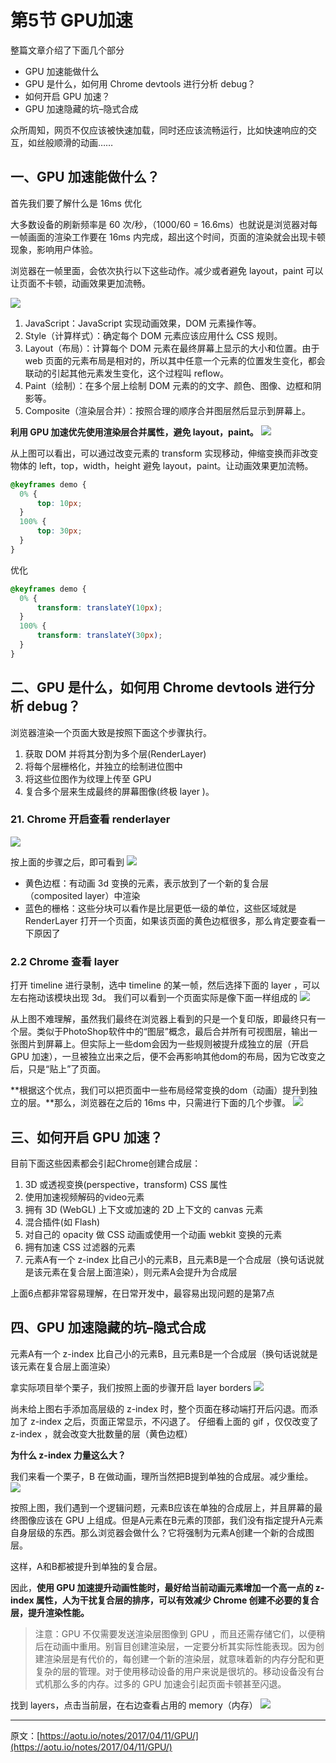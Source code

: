 # 第5节 GPU加速

整篇文章介绍了下面几个部分
- GPU 加速能做什么
- GPU 是什么，如何用 Chrome devtools 进行分析 debug？
- 如何开启 GPU 加速？
- GPU 加速隐藏的坑–隐式合成

众所周知，网页不仅应该被快速加载，同时还应该流畅运行，比如快速响应的交互，如丝般顺滑的动画……

## 一、GPU 加速能做什么？

首先我们要了解什么是 16ms 优化

大多数设备的刷新频率是 60 次/秒，（1000/60 = 16.6ms）也就说是浏览器对每一帧画面的渲染工作要在 16ms 内完成，超出这个时间，页面的渲染就会出现卡顿现象，影响用户体验。

浏览器在一帧里面，会依次执行以下这些动作。减少或者避免 layout，paint 可以让页面不卡顿，动画效果更加流畅。

![](http://images2015.cnblogs.com/blog/910706/201702/910706-20170208123830713-1326457716.png)
1. JavaScript：JavaScript 实现动画效果，DOM 元素操作等。
2. Style（计算样式）：确定每个 DOM 元素应该应用什么 CSS 规则。
3. Layout（布局）：计算每个 DOM 元素在最终屏幕上显示的大小和位置。由于 web 页面的元素布局是相对的，所以其中任意一个元素的位置发生变化，都会联动的引起其他元素发生变化，这个过程叫 reflow。
4. Paint（绘制）：在多个层上绘制 DOM 元素的的文字、颜色、图像、边框和阴影等。
5. Composite（渲染层合并）：按照合理的顺序合并图层然后显示到屏幕上。

**利用 GPU 加速优先使用渲染层合并属性，避免 layout，paint。**
![](http://images2015.cnblogs.com/blog/910706/201704/910706-20170407162951363-442151370.png)

从上图可以看出，可以通过改变元素的 transform 实现移动，伸缩变换而非改变物体的 left，top，width，height 避免 layout，paint。让动画效果更加流畅。
```css
@keyframes demo {
  0% {
      top: 10px;
  }
  100% {
      top: 30px;
  }
}
```
优化
```css
@keyframes demo {
  0% {
      transform: translateY(10px);
  }
  100% {
      transform: translateY(30px);
  }
}
```

## 二、GPU 是什么，如何用 Chrome devtools 进行分析 debug？

浏览器渲染一个页面大致是按照下面这个步骤执行。
1. 获取 DOM 并将其分割为多个层(RenderLayer)
2. 将每个层栅格化，并独立的绘制进位图中
3. 将这些位图作为纹理上传至 GPU
4. 复合多个层来生成最终的屏幕图像(终极 layer )。

### 21. Chrome 开启查看 renderlayer
![](http://images2015.cnblogs.com/blog/910706/201704/910706-20170407100715066-801725481.png)

按上面的步骤之后，即可看到
![](http://images2015.cnblogs.com/blog/910706/201704/910706-20170407100742472-1054667452.png)
- 黄色边框：有动画 3d 变换的元素，表示放到了一个新的复合层（composited layer）中渲染
- 蓝色的栅格：这些分块可以看作是比层更低一级的单位，这些区域就是 RenderLayer
打开一个页面，如果该页面的黄色边框很多，那么肯定要查看一下原因了

### 2.2 Chrome 查看 layer

打开 timeline 进行录制，选中 timeline 的某一帧，然后选择下面的 layer ，可以左右拖动该模块出现 3d。
我们可以看到一个页面实际是像下面一样组成的
![](http://images2015.cnblogs.com/blog/910706/201704/910706-20170407102117816-2052416646.png)

从上图不难理解，虽然我们最终在浏览器上看到的只是一个复印版，即最终只有一个层。类似于PhotoShop软件中的“图层”概念，最后合并所有可视图层，输出一张图片到屏幕上。但实际上一些dom会因为一些规则被提升成独立的层（开启 GPU 加速），一旦被独立出来之后，便不会再影响其他dom的布局，因为它改变之后，只是“贴上”了页面。

**根据这个优点，我们可以把页面中一些布局经常变换的dom（动画）提升到独立的层。**那么，浏览器在之后的 16ms 中，只需进行下面的几个步骤。
![](http://images2015.cnblogs.com/blog/910706/201704/910706-20170407102822988-279994525.png)

## 三、如何开启 GPU 加速？

目前下面这些因素都会引起Chrome创建合成层：
1. 3D 或透视变换(perspective，transform) CSS 属性
2. 使用加速视频解码的video元素
3. 拥有 3D (WebGL) 上下文或加速的 2D 上下文的 canvas 元素
4. 混合插件(如 Flash)
5. 对自己的 opacity 做 CSS 动画或使用一个动画 webkit 变换的元素
6. 拥有加速 CSS 过滤器的元素
7. 元素A有一个 z-index 比自己小的元素B，且元素B是一个合成层（换句话说就是该元素在复合层上面渲染），则元素A会提升为合成层

上面6点都非常容易理解，在日常开发中，最容易出现问题的是第7点

## 四、GPU 加速隐藏的坑–隐式合成

元素A有一个 z-index 比自己小的元素B，且元素B是一个合成层（换句话说就是该元素在复合层上面渲染）

拿实际项目举个栗子，我们按照上面的步骤开启 layer borders
![](http://images2015.cnblogs.com/blog/910706/201704/910706-20170407130508175-122098207.gif)

尚未给上图右手添加高层级的 z-index 时，整个页面在移动端打开后闪退。而添加了 z-index 之后，页面正常显示，不闪退了。
仔细看上面的 gif ，仅仅改变了 z-index ，就会改变大批数量的层（黄色边框）

**为什么 z-index 力量这么大？**

我们来看一个栗子，B 在做动画，理所当然把B提到单独的合成层。减少重绘。
![](http://images2015.cnblogs.com/blog/910706/201704/910706-20170407143632582-1052021913.gif)

按照上图，我们遇到一个逻辑问题，元素B应该在单独的合成层上，并且屏幕的最终图像应该在 GPU 上组成。但是A元素在B元素的顶部，我们没有指定提升A元素自身层级的东西。那么浏览器会做什么？它将强制为元素A创建一个新的合成图层。

这样，A和B都被提升到单独的复合层。

因此，**使用 GPU 加速提升动画性能时，最好给当前动画元素增加一个高一点的 z-index 属性，人为干扰复合层的排序，可以有效减少 Chrome 创建不必要的复合层，提升渲染性能。**

> 注意：GPU 不仅需要发送渲染层图像到 GPU ，而且还需存储它们，以便稍后在动画中重用。别盲目创建渲染层，一定要分析其实际性能表现。因为创建渲染层是有代价的，每创建一个新的渲染层，就意味着新的内存分配和更复杂的层的管理。对于使用移动设备的用户来说是很坑的。移动设备没有台式机那么多的内存。过多的 GPU 加速会引起页面卡顿甚至闪退。

找到 layers，点击当前层，在右边查看占用的 memory（内存）
![](http://images2015.cnblogs.com/blog/910706/201704/910706-20170407150159800-1434499062.png)

******

原文：[https://aotu.io/notes/2017/04/11/GPU/](https://aotu.io/notes/2017/04/11/GPU/)